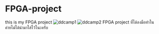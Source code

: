 # FPGA-project
this is my FPGA project
![ddcamp1](https://github.com/tungkrisanu/FPGA-project/assets/154317106/d0014e3d-2d98-4178-81a6-3bb34ccae428)
![ddcamp2](https://github.com/tungkrisanu/FPGA-project/assets/154317106/79ec9c59-e2bc-4d35-ae96-a48495e9a03f)
FPGA project ที่ได้ลงมือทำในค่ายไม่ได้นำมาใส่ไว้ในะครับ
